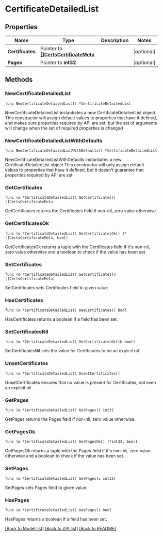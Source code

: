 # CertificateDetailedList

## Properties

Name | Type | Description | Notes
------------ | ------------- | ------------- | -------------
**Certificates** | Pointer to [**[]CertsCertificateMeta**](CertsCertificateMeta.md) |  | [optional] 
**Pages** | Pointer to **int32** |  | [optional] 

## Methods

### NewCertificateDetailedList

`func NewCertificateDetailedList() *CertificateDetailedList`

NewCertificateDetailedList instantiates a new CertificateDetailedList object
This constructor will assign default values to properties that have it defined,
and makes sure properties required by API are set, but the set of arguments
will change when the set of required properties is changed

### NewCertificateDetailedListWithDefaults

`func NewCertificateDetailedListWithDefaults() *CertificateDetailedList`

NewCertificateDetailedListWithDefaults instantiates a new CertificateDetailedList object
This constructor will only assign default values to properties that have it defined,
but it doesn't guarantee that properties required by API are set

### GetCertificates

`func (o *CertificateDetailedList) GetCertificates() []CertsCertificateMeta`

GetCertificates returns the Certificates field if non-nil, zero value otherwise.

### GetCertificatesOk

`func (o *CertificateDetailedList) GetCertificatesOk() (*[]CertsCertificateMeta, bool)`

GetCertificatesOk returns a tuple with the Certificates field if it's non-nil, zero value otherwise
and a boolean to check if the value has been set.

### SetCertificates

`func (o *CertificateDetailedList) SetCertificates(v []CertsCertificateMeta)`

SetCertificates sets Certificates field to given value.

### HasCertificates

`func (o *CertificateDetailedList) HasCertificates() bool`

HasCertificates returns a boolean if a field has been set.

### SetCertificatesNil

`func (o *CertificateDetailedList) SetCertificatesNil(b bool)`

 SetCertificatesNil sets the value for Certificates to be an explicit nil

### UnsetCertificates
`func (o *CertificateDetailedList) UnsetCertificates()`

UnsetCertificates ensures that no value is present for Certificates, not even an explicit nil
### GetPages

`func (o *CertificateDetailedList) GetPages() int32`

GetPages returns the Pages field if non-nil, zero value otherwise.

### GetPagesOk

`func (o *CertificateDetailedList) GetPagesOk() (*int32, bool)`

GetPagesOk returns a tuple with the Pages field if it's non-nil, zero value otherwise
and a boolean to check if the value has been set.

### SetPages

`func (o *CertificateDetailedList) SetPages(v int32)`

SetPages sets Pages field to given value.

### HasPages

`func (o *CertificateDetailedList) HasPages() bool`

HasPages returns a boolean if a field has been set.


[[Back to Model list]](../README.md#documentation-for-models) [[Back to API list]](../README.md#documentation-for-api-endpoints) [[Back to README]](../README.md)



